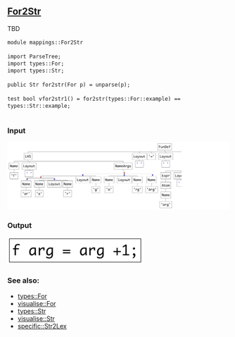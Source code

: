 ## [For2Str](https://github.com/grammarware/bx-parsing/blob/master/src/mappings/For2Str.rsc)

TBD

```
module mappings::For2Str

import ParseTree;
import types::For;
import types::Str;

public Str for2str(For p) = unparse(p);

test bool vfor2str1() = for2str(types::For::example) == types::Str::example;
 
```

### Input

![Input](https://github.com/grammarware/bx-parsing/raw/master/img/For.png)

### Output

![Output](https://github.com/grammarware/bx-parsing/raw/master/img/Str.png)

### See also:
* [types::For](https://github.com/grammarware/bx-parsing/blob/master/src/types/For.rsc)
* [visualise::For](https://github.com/grammarware/bx-parsing/blob/master/src/visualise/For.rsc)
* [types::Str](https://github.com/grammarware/bx-parsing/blob/master/src/types/Str.rsc)
* [visualise::Str](https://github.com/grammarware/bx-parsing/blob/master/src/visualise/Str.rsc)
* [specific::Str2Lex](https://github.com/grammarware/bx-parsing/blob/master/src/specific/Str2Lex.rsc)
